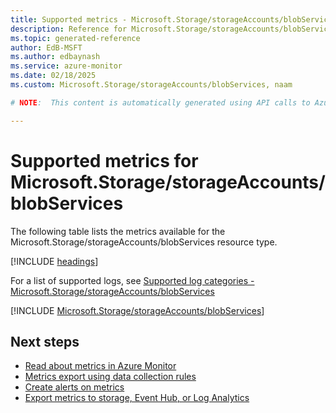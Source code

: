 ```yaml
---
title: Supported metrics - Microsoft.Storage/storageAccounts/blobServices
description: Reference for Microsoft.Storage/storageAccounts/blobServices metrics in Azure Monitor.
ms.topic: generated-reference
author: EdB-MSFT
ms.author: edbaynash
ms.service: azure-monitor
ms.date: 02/18/2025
ms.custom: Microsoft.Storage/storageAccounts/blobServices, naam

# NOTE:  This content is automatically generated using API calls to Azure. Any edits made on these files will be overwritten in the next run of the script. 

---
```


  
# Supported metrics for Microsoft.Storage/storageAccounts/blobServices
  
The following table lists the metrics available for the Microsoft.Storage/storageAccounts/blobServices resource type.  
  
  
[!INCLUDE [headings](~/reusable-content/ce-skilling/azure/includes/azure-monitor/reference/metrics/metrics-headings.md)]  
  
  
  
For a list of supported logs, see [Supported log categories - Microsoft.Storage/storageAccounts/blobServices](../supported-logs/microsoft-storage-storageaccounts-blobservices-logs.md)  
  
 

[!INCLUDE [Microsoft.Storage/storageAccounts/blobServices](~/reusable-content/ce-skilling/azure/includes/azure-monitor/reference/metrics/microsoft-storage-storageaccounts-blobservices-metrics-include.md)]  



## Next steps

- [Read about metrics in Azure Monitor](/azure/azure-monitor/data-platform)
- [Metrics export using data collection rules](/azure/azure-monitor/essentials/data-collection-metrics)
- [Create alerts on metrics](/azure/azure-monitor/alerts/alerts-overview)
- [Export metrics to storage, Event Hub, or Log Analytics](/azure/azure-monitor/essentials/platform-logs-overview)
